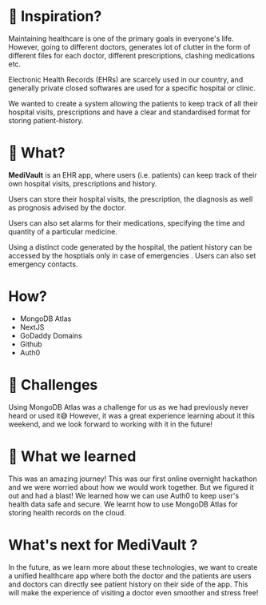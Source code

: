 # 🏥 Inspiration? 
Maintaining healthcare is one of the primary goals in everyone's life. However, going to different doctors, generates lot of clutter in the form of different files for each doctor, different prescriptions, clashing medications etc. 

Electronic Health Records (EHRs) are scarcely used in our country, and generally private closed softwares are used for a specific hospital or clinic. 

We wanted to create a system allowing the patients to keep track of all their hospital visits, prescriptions and have a clear and standardised format for storing patient-history.


# 📁 What?  
**MediVault** is an EHR app, where users (i.e. patients) can keep track of their own hospital visits, prescriptions and history. 

Users can store their hospital visits, the prescription, the diagnosis as well as prognosis advised by the doctor. 

Users can also set alarms for their medications, specifying the time and quantity of a particular medicine.

Using a distinct code generated by the hospital, the patient history can be accessed by the hosptials only in case of emergencies . Users can also set emergency contacts.

# How? 
- MongoDB Atlas
- NextJS
- GoDaddy Domains
- Github
- Auth0

# 🚀 Challenges 
Using MongoDB Atlas was a challenge for us as we had previously never heard or used it😅 
However, it was a great experience learning about it this weekend, and we look forward to working with it in the future!

# 🧠 What we learned 
This was an amazing journey! This was our first online overnight hackathon and we were worried about how we would work together. But we figured it out and had a blast! 
We learned how we can use Auth0 to keep user's health data safe and secure. We learnt how to use MongoDB Atlas for storing health records on the cloud. 

# What's next for MediVault ?
In the future, as we learn more about these technologies, we want to create a unified healthcare app where both the doctor and the patients are users and doctors can directly see patient history on their side of the app. This will make the experience of visiting a doctor even smoother and stress free!
